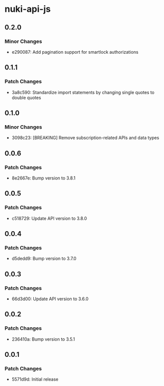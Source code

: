 # nuki-api-js

## 0.2.0

### Minor Changes

- e290087: Add pagination support for smartlock authorizations

## 0.1.1

### Patch Changes

- 3a8c590: Standardize import statements by changing single quotes to double quotes

## 0.1.0

### Minor Changes

- 3098c23: [BREAKING] Remove subscription-related APIs and data types

## 0.0.6

### Patch Changes

- 8e2667e: Bump version to 3.8.1

## 0.0.5

### Patch Changes

- c518729: Update API version to 3.8.0

## 0.0.4

### Patch Changes

- d5dedd9: Bump version to 3.7.0

## 0.0.3

### Patch Changes

- 66d3d00: Update API version to 3.6.0

## 0.0.2

### Patch Changes

- 236410a: Bump version to 3.5.1

## 0.0.1

### Patch Changes

- 5571d9d: Initial release
